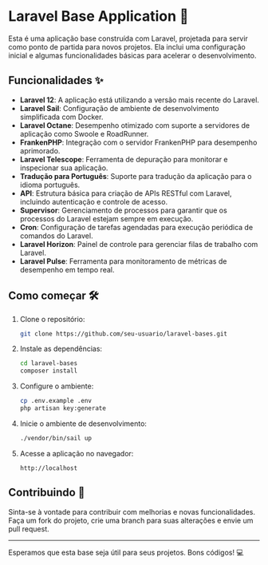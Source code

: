 # Laravel Base Application 🚀

Esta é uma aplicação base construída com Laravel, projetada para servir como ponto de partida para novos projetos. Ela inclui uma configuração inicial e algumas funcionalidades básicas para acelerar o desenvolvimento.

## Funcionalidades ✨

- **Laravel 12**: A aplicação está utilizando a versão mais recente do Laravel.
- **Laravel Sail**: Configuração de ambiente de desenvolvimento simplificada com Docker.
- **Laravel Octane**: Desempenho otimizado com suporte a servidores de aplicação como Swoole e RoadRunner.
- **FrankenPHP**: Integração com o servidor FrankenPHP para desempenho aprimorado.
- **Laravel Telescope**: Ferramenta de depuração para monitorar e inspecionar sua aplicação.
- **Tradução para Português**: Suporte para tradução da aplicação para o idioma português.
- **API**: Estrutura básica para criação de APIs RESTful com Laravel, incluindo autenticação e controle de acesso.
- **Supervisor**: Gerenciamento de processos para garantir que os processos do Laravel estejam sempre em execução.
- **Cron**: Configuração de tarefas agendadas para execução periódica de comandos do Laravel.
- **Laravel Horizon**: Painel de controle para gerenciar filas de trabalho com Laravel.
- **Laravel Pulse**: Ferramenta para monitoramento de métricas de desempenho em tempo real.

## Como começar 🛠️

1. Clone o repositório:
    ```sh
    git clone https://github.com/seu-usuario/laravel-bases.git
    ```

2. Instale as dependências:
    ```sh
    cd laravel-bases
    composer install
    ```

3. Configure o ambiente:
    ```sh
    cp .env.example .env
    php artisan key:generate
    ```

4. Inicie o ambiente de desenvolvimento:
    ```sh
    ./vendor/bin/sail up
    ```

5. Acesse a aplicação no navegador:
    ```
    http://localhost
    ```

## Contribuindo 🤝

Sinta-se à vontade para contribuir com melhorias e novas funcionalidades. Faça um fork do projeto, crie uma branch para suas alterações e envie um pull request.

---

Esperamos que esta base seja útil para seus projetos. Bons códigos! 💻
